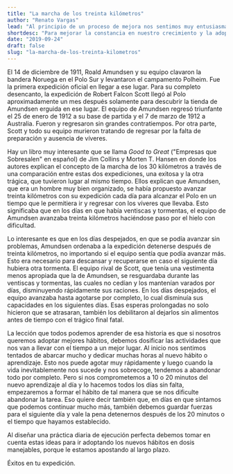 ```yaml
---
title: "La marcha de los treinta kilómetros"
author: "Renato Vargas"
lead: "Al principio de un proceso de mejora nos sentimos muy entusiasmados y hacemos mucho. Al llegar el inevitable primer período de estancamiento paramos por completo. Luego quizá hagamos un intento aquí y allá esporádico, hasta que abandonamos la tarea o la adopción de ese nuevo hábito. ¿Cómo evitamos esa variabilidad en nuestro abordaje?"
shortdesc: "Para mejorar la constancia en nuestro crecimiento y la adopción de hábitos sólidos, podemos dosificar nuestras acciones."
date: "2019-09-24"
draft: false
slug: "la-marcha-de-los-treinta-kilometros"
---
```


El 14 de diciembre de 1911, Roald Amundsen y su equipo clavaron la bandera Noruega en el Polo Sur y levantaron el campamento Polheim. Fue la primera expedición oficial en llegar a ese lugar. Para su completo desencanto, la expedición de Robert Falcon Scott llegó al Polo aproximadamente un mes después solamente para descubrir la tienda de Amundsen erguida en ese lugar. El equipo de Amundsen regresó triunfante el 25 de enero de 1912 a su base de partida y el 7 de marzo de 1912 a Australia. Fueron y regresaron sin grandes contratiempos. Por otra parte, Scott y todo su equipo murieron tratando de regresar por la falta de preparación y ausencia de víveres.

Hay un libro muy interesante que se llama *Good to Great* ("Empresas que Sobresalen" en español) de Jim Collins y Morten T. Hansen en donde los autores explican el concepto de la marcha de los 30 kilómetros a través de una comparación entre estas dos expediciones, una exitosa y la otra trágica, que tuvieron lugar al mismo tiempo. Ellos explican que Amundsen, que era un hombre muy bien organizado, se había propuesto avanzar treinta kilómetros con su expedición cada día para alcanzar el Polo en un tiempo que le permitiera ir y regresar con los víveres que llevaba. Esto significaba que en los días en que había ventiscas y tormentas, el equipo de Amundsen avanzaba treinta kilómetros haciéndose paso por el hielo con dificultad. 

Lo interesante es que en los días despejados, en que se podía avanzar sin problemas, Amundsen ordenaba a la expedición detenerse después de treinta kilómetros, no importando si el equipo sentía que podía avanzar más. Esto era necesario para descansar y recuperarse en caso el siguiente día hubiera otra tormenta. El equipo rival de Scott, que tenía una vestimenta menos apropiada que la de Amundsen, se resguardaba durante las ventiscas y tormentas, las cuales no cedían y los mantenían varados por días, disminuyendo rápidamente sus raciones. En los días despejados, el equipo avanzaba hasta agotarse por completo, lo cual disminuía sus capacidades en los siguientes días. Esas esperas prolongadas no solo hicieron que se atrasaran, también los debilitaron al dejarlos sin alimentos antes de tiempo con el trágico final fatal.

La lección que todos podemos aprender de esa historia es que si nosotros queremos adoptar mejores hábitos, debemos dosificar las actividades que nos van a llevar con el tiempo a un mejor lugar. Al inicio nos sentimos tentados de abarcar mucho y dedicar muchas horas al nuevo hábito o aprendizaje. Esto nos puede agotar muy rápidamente y luego cuando la vida inevitablemente nos sucede y nos sobrecoge, tendemos a abandonar todo por completo. Pero si nos comprometemos a 10 o 20 minutos del nuevo aprendizaje al día y lo hacemos todos los días sin falta, empezaremos a formar el hábito de tal manera que se nos dificulte abandonar la tarea. Eso quiere decir también que, en días en que sintamos que podemos continuar mucho más, también debemos guardar fuerzas para el siguiente día y vale la pena detenernos después de los 20 minutos o el tiempo que hayamos establecido. 

Al diseñar una práctica diaria de ejecución perfecta debemos tomar en cuenta estas ideas para ir adoptando los nuevos hábitos en dosis manejables, porque le estamos apostando al largo plazo. 

Éxitos en tu expedición.
